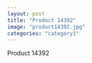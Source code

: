 ```yaml
---
layout: post
title: "Product 14392"
image: "product14392.jpg"
categories: "category1"
---
```

Product 14392
